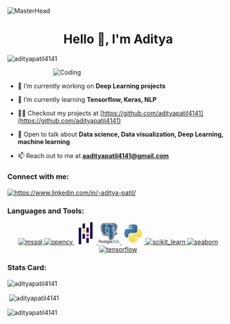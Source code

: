 <img src="https://encrypted-tbn0.gstatic.com/images?q=tbn:ANd9GcS4m9rKiCyplk3IUPpii0s-HUQnY9fG6rPnVYm2vwKOkSnitZJ9xKCN6BU-l6w7C2bAfZg&usqp=CAU"
alt="MasterHead" style="width: 100%; height: 500px;">

<h1 align="center">Hello 👋, I'm Aditya</h1>
<p align="left"> <img src="https://komarev.com/ghpvc/?username=adityapatil4141&label=Profile%20views&color=0e75b6&style=flat" alt="adityapatil4141" /> </p>
<img align="right" alt="Coding" width="400" src="https://i.giphy.com/SvckSy7fFviqrq8ClF.webp">

<p align="left"> <a href="https://twitter.com/" target="blank"><img src="https://img.shields.io/twitter/follow/?logo=twitter&style=for-the-badge" alt="" /></a> </p>

- 🔭 I’m currently working on **Deep Learning projects**

- 🌱 I’m currently learning **Tensorflow, Keras, NLP**

- 👨‍💻 Checkout my projects at [https://github.com/adityapatil4141](https://github.com/adityapatil4141)

- 💬 Open to talk about **Data science, Data visualization, Deep Learning, machine learning**

- 📫 Reach out to me at **aadityapatil4141@gmail.com**

<h3 align="left">Connect with me:</h3>
<p align="left">
<a href="https://www.linkedin.com/in/-aditya-patil/" target="blank"><img align="center" src="https://raw.githubusercontent.com/rahuldkjain/github-profile-readme-generator/master/src/images/icons/Social/linked-in-alt.svg" alt="https://www.linkedin.com/in/-aditya-patil/" height="30" width="40" /></a>
</p>

<h3 align="left">Languages and Tools:</h3>
<p align="center"> <a href="https://www.microsoft.com/en-us/sql-server" target="_blank" rel="noreferrer"> <img src="https://www.svgrepo.com/show/303229/microsoft-sql-server-logo.svg" alt="mssql" width="50" height="50"/> </a> <a href="https://opencv.org/" target="_blank" rel="noreferrer"> <img src="https://www.vectorlogo.zone/logos/opencv/opencv-icon.svg" alt="opencv" width="50" height="50"/> </a> <a href="https://pandas.pydata.org/" target="_blank" rel="noreferrer"> <img src="https://raw.githubusercontent.com/devicons/devicon/2ae2a900d2f041da66e950e4d48052658d850630/icons/pandas/pandas-original.svg" alt="pandas" width="50" height="50"/> </a> <a href="https://www.postgresql.org" target="_blank" rel="noreferrer"> <img src="https://raw.githubusercontent.com/devicons/devicon/master/icons/postgresql/postgresql-original-wordmark.svg" alt="postgresql" width="50" height="50"/> </a> <a href="https://www.python.org" target="_blank" rel="noreferrer"> <img src="https://raw.githubusercontent.com/devicons/devicon/master/icons/python/python-original.svg" alt="python" width="50" height="50"/> </a> <a href="https://scikit-learn.org/" target="_blank" rel="noreferrer"> <img src="https://upload.wikimedia.org/wikipedia/commons/0/05/Scikit_learn_logo_small.svg" alt="scikit_learn" width="50" height="50"/> </a> <a href="https://seaborn.pydata.org/" target="_blank" rel="noreferrer"> <img src="https://seaborn.pydata.org/_images/logo-mark-lightbg.svg" alt="seaborn" width="50" height="50"/> </a> <a href="https://www.tensorflow.org" target="_blank" rel="noreferrer"> <img src="https://www.vectorlogo.zone/logos/tensorflow/tensorflow-icon.svg" alt="tensorflow" width="50" height="50"/> </a> </p>
<h3 align="left">Stats Card:</h3>

<p><img align="center" src="https://github-readme-stats.vercel.app/api/top-langs?username=adityapatil4141&show_icons=true&locale=en&layout=compact" alt="adityapatil4141" /></p>

<p>&nbsp;<img align="center" src="https://github-readme-stats.vercel.app/api?username=adityapatil4141&show_icons=true&locale=en" alt="adityapatil4141" /></p>

<p><img align="center" src="https://github-readme-streak-stats.herokuapp.com/?user=adityapatil4141&" alt="adityapatil4141" /></p>
